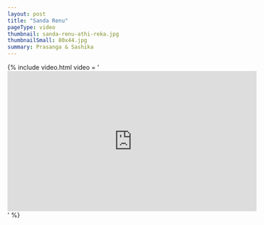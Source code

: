 ```yaml
---
layout: post
title: "Sanda Renu"
pageType: video
thumbnail: sanda-renu-athi-reka.jpg
thumbnailSmall: 80x44.jpg
summary: Prasanga & Sashika
---
```


{% include video.html video = '<iframe width="560" height="315" src="https://www.youtube.com/embed/_LoT_MbJtsU" frameborder="0" allowfullscreen></iframe>' %} 
